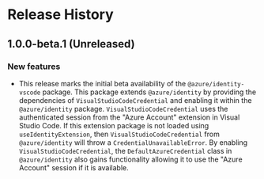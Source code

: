 # Release History

## 1.0.0-beta.1 (Unreleased)

### New features

- This release marks the initial beta availability of the `@azure/identity-vscode` package. This package extends `@azure/identity` by providing the dependencies of `VisualStudioCodeCredential` and enabling it within the `@azure/identity` package. `VisualStudioCodeCredential` uses the authenticated session from the "Azure Account" extension in Visual Studio Code. If this extension package is not loaded using `useIdentityExtension`, then `VisualStudioCodeCredential` from `@azure/identity` will throw a `CredentialUnavailableError`. By enabling `VisualStudioCodeCredential`, the `DefaultAzureCredential` class in `@azure/identity` also gains functionality allowing it to use the "Azure Account" session if it is available.
